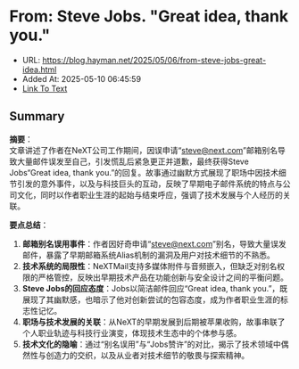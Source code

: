 # From: Steve Jobs.  "Great idea, thank you."
- URL: https://blog.hayman.net/2025/05/06/from-steve-jobs-great-idea.html
- Added At: 2025-05-10 06:45:59
- [Link To Text](2025-05-10-from-steve-jobs.-great-idea,-thank-you._raw.md)

## Summary
**摘要**：  
文章讲述了作者在NeXT公司工作期间，因误申请“steve@next.com”邮箱别名导致大量邮件误发至自己，引发慌乱后紧急更正并道歉，最终获得Steve Jobs“Great idea, thank you.”的回复。故事通过幽默方式展现了职场中因技术细节引发的意外事件，以及与科技巨头的互动，反映了早期电子邮件系统的特点与公司文化，同时以作者职业生涯的起始与结束呼应，强调了技术发展与个人经历的关联。

**要点总结**：  
1. **邮箱别名误用事件**：作者因好奇申请“steve@next.com”别名，导致大量误发邮件，暴露了早期邮箱系统Alias机制的漏洞及用户对技术细节的不熟悉。  
2. **技术系统的局限性**：NeXTMail支持多媒体附件与音频嵌入，但缺乏对别名权限的严格管控，反映出早期技术产品在功能创新与安全设计之间的平衡问题。  
3. **Steve Jobs的回应态度**：Jobs以简洁邮件回应“Great idea, thank you.”，既展现了其幽默感，也暗示了他对创新尝试的包容态度，成为作者职业生涯的标志性记忆。  
4. **职场与技术发展的关联**：从NeXT的早期发展到后期被苹果收购，故事串联了个人职业轨迹与科技行业演变，体现技术生态中的个体参与感。  
5. **技术文化的隐喻**：通过“别名误用”与“Jobs赞许”的对比，揭示了技术领域中偶然性与创造力的交织，以及从业者对技术细节的敬畏与探索精神。
